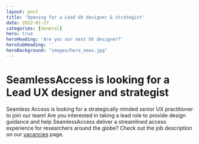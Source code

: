 ```yaml
---
layout: post
title: 'Opening for a Lead UX designer & strategist'
date: 2022-01-27
categories: [General]
hero: true
heroHeading: 'Are you our next UX designer?'
heroSubHeading: ''
heroBackground: "images/hero_news.jpg"
---
```


# SeamlessAccess is looking for a Lead UX designer and strategist

Seamless Access is looking for a strategically minded senior UX practitioner to join our team! Are you interested in taking a lead role to provide design guidance and help SeamlessAccess deliver a streamlined access experience for researchers around the globe?  Check out the job description on our [vacancies](https://seamlessaccess.org/about/vacancies/) page.


